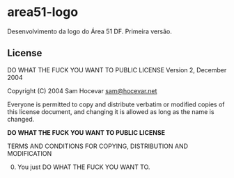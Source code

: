 area51-logo
===========

Desenvolvimento da logo do Área 51 DF. Primeira versão.

## License

DO WHAT THE FUCK YOU WANT TO PUBLIC LICENSE
 Version 2, December 2004 

 Copyright (C) 2004 Sam Hocevar <sam@hocevar.net> 

 Everyone is permitted to copy and distribute verbatim or modified 
 copies of this license document, and changing it is allowed as long 
 as the name is changed. 

**DO WHAT THE FUCK YOU WANT TO PUBLIC LICENSE**

TERMS AND CONDITIONS FOR COPYING, DISTRIBUTION AND MODIFICATION 

  0. You just DO WHAT THE FUCK YOU WANT TO.
